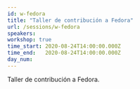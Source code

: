 ```yaml
---
id: w-fedora
title: "Taller de contribución a Fedora"
url: /sessions/w-fedora
speakers:
workshop: true
time_start: 2020-08-24T14:00:00.000Z
time_end:   2020-08-24T14:00:00.000Z
day_num: 
---
```


Taller de contribución a Fedora.